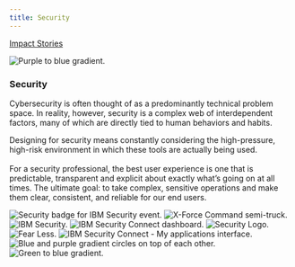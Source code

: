 ```yaml
---
title: Security
---
```


<grid className="background--nopadding">
<column lg="16">

<p size="sm-back"><a href="/impact"><icon name="PlexArrowLeft"></icon>Impact Stories</a></p>

</column>
</grid>

<grid classname="background-bleed">
<column lg="16">

![Purple to blue gradient.](/images/Impact_1.png)

</column>
</grid>

<grid background="gray-10">
<column md="2" lg="4">

### Security

</column>

<column md="5" lg="8">

<p size="lg">Cybersecurity is often thought of as a predominantly technical problem space. In reality, however, security is a complex web of interdependent factors, many of which are directly tied to human behaviors and habits.</p>

<p size="lg">Designing for security means constantly considering the high-pressure, high-risk environment in which these tools are actually being used.<br><br>For a security professional, the best user experience is one that is predictable, transparent and explicit about exactly what’s going on at all times. The ultimate goal: to take complex, sensitive operations and make them clear, consistent, and reliable for our end users.</p>

<icon name="PlexArrowDown"></icon>

</column>
</grid>

<grid background="gray-10">
<column bleed={true} lg="12" offset_lg="4">

<img alt="Security badge for IBM Security event." src="images/Impact_2.png">

</column>
<column bleed={true} md="5" lg="8" offset_lg="4">

<img alt="X-Force Command semi-truck." src="images/Impact_3.png">

</column>
<column bleed={true} md="3" lg="4">

<img alt="IBM Security." src="images/Impact_4.png">

</column>
<column bleed={true} md="4" lg="6" offset_lg="4">

<img alt="IBM Security Connect dashboard." src="images/Impact_5.png">

</column>
<column bleed={true} md="4" lg="6">

<img alt="Security Logo." src="images/Impact_6.png">

</column>
<column bleed={true} md="5" lg="8" offset_lg="4">

<img alt="Fear Less." src="images/Impact_7.png">

</column>
<column bleed={true} md="3" lg="4">

<img alt="IBM Security Connect - My applications interface." src="images/Impact_8.png">

</column>
<column bleed={true} md="3" lg="4" offset_lg="4">

<img alt="Blue and purple gradient circles on top of each other." src="images/Impact_9.png">

</column>
<column bleed={true} md="5" lg="8"">

<img alt="Green to blue gradient." src="images/Impact_10.png">

</column>
</grid>
